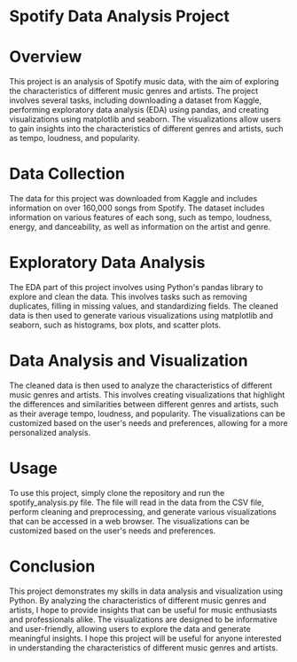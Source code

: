 # Spotify Data Analysis Project
# Overview
This project is an analysis of Spotify music data, with the aim of exploring the characteristics of different music genres and artists. The project involves several tasks, including downloading a dataset from Kaggle, performing exploratory data analysis (EDA) using pandas, and creating visualizations using matplotlib and seaborn. The visualizations allow users to gain insights into the characteristics of different genres and artists, such as tempo, loudness, and popularity.

# Data Collection
The data for this project was downloaded from Kaggle and includes information on over 160,000 songs from Spotify. The dataset includes information on various features of each song, such as tempo, loudness, energy, and danceability, as well as information on the artist and genre.

# Exploratory Data Analysis
The EDA part of this project involves using Python's pandas library to explore and clean the data. This involves tasks such as removing duplicates, filling in missing values, and standardizing fields. The cleaned data is then used to generate various visualizations using matplotlib and seaborn, such as histograms, box plots, and scatter plots.

# Data Analysis and Visualization
The cleaned data is then used to analyze the characteristics of different music genres and artists. This involves creating visualizations that highlight the differences and similarities between different genres and artists, such as their average tempo, loudness, and popularity. The visualizations can be customized based on the user's needs and preferences, allowing for a more personalized analysis.

# Usage
To use this project, simply clone the repository and run the spotify_analysis.py file. The file will read in the data from the CSV file, perform cleaning and preprocessing, and generate various visualizations that can be accessed in a web browser. The visualizations can be customized based on the user's needs and preferences.

# Conclusion
This project demonstrates my skills in data analysis and visualization using Python. By analyzing the characteristics of different music genres and artists, I hope to provide insights that can be useful for music enthusiasts and professionals alike. The visualizations are designed to be informative and user-friendly, allowing users to explore the data and generate meaningful insights. I hope this project will be useful for anyone interested in understanding the characteristics of different music genres and artists.
